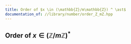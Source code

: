 ```yaml
---
title: Order of $x \in (\mathbb{Z}/m\mathbb{Z}) ^ \ast$
documentation_of: //library/number/order_Z_mZ.hpp
---
```

## Order of $x \in (\mathbb{Z}/m\mathbb{Z}) ^ \ast$
